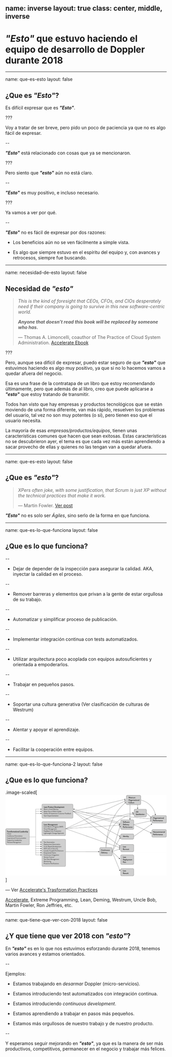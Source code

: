 name: inverse
layout: true
class: center, middle, inverse
---
# _**"Esto"**_ que estuvo haciendo el equipo de desarrollo de Doppler durante 2018

---
name: que-es-esto
layout: false
## ¿Que es _**"Esto"**_?

Es difícil expresar que es _**"Esto"**_.

???

Voy a tratar de ser breve, pero pido un poco de paciencia ya que no es algo fácil de expresar.

--

_**"Esto"**_ está relacionado con cosas que ya se mencionaron.

???

Pero siento que _**"esto"**_ aún no está claro.

--

_**"Esto"**_ es muy positivo, e incluso necesario.

???

Ya vamos a ver por qué.

--

_**"Esto"**_ no es fácil de expresar por dos razones:

* Los beneficios aún no se ven fácilmente a simple vista.

* Es algo que siempre estuvo en el espíritu del equipo y, con avances y retrocesos, siempre fue buscando.

---
name: necesidad-de-esto
layout: false
## Necesidad de _**"esto"**_

> _This is the kind of foresight that CEOs, CFOs, and CIOs desperately need if their company is going to survive in this new software-centric world._
>
> _**Anyone that doesn’t read this book will be replaced by someone who has.**_
>
> — Thomas A. Limoncelli, coauthor of The Practice of Cloud System Administration. [Accelerate Ebook](https://makingsense.slack.com/files/U04U7GL8D/FFK3H0280/accelerate_-_forsgren_phd.mobi)

???

Pero, aunque sea difícil de expresar, puedo estar seguro de que _**"esto"**_ que estuvimos haciendo es algo muy positivo, ya que si no lo hacemos vamos a quedar afuera del negocio.

Esa es una frase de la contratapa de un libro que estoy recomendando últimamente, pero que además de al libro, creo que puede aplicarse a _**"esto"**_ que estoy tratando de transmitir.

Todos han visto que hay empresas y productos tecnológicos que se están moviendo de una forma diferente, van más rápido, resuelven los problemas del usuario, tal vez no son muy potentes (o si), pero tienen eso que el usuario necesita.

La mayoría de esas _empresas/productos/equipos_, tienen unas características comunes que hacen que sean exitosas. Estas características no se descubrieron ayer, el tema es que cada vez más están aprendiendo a sacar provecho de ellas y quienes no las tengan van a quedar afuera.

---
name: que-es-esto
layout: false
## ¿Que es _**"esto"**_?

> _XPers often joke, with some justification, that Scrum is just XP without the technical practices that make it work._
>
> — Martin Fowler. [Ver post](https://martinfowler.com/bliki/FlaccidScrum.html)

_**"Esto"**_ no es solo ser _Ágiles_, sino serlo de la forma en que funciona.

---
name: que-es-lo-que-funciona
layout: false
## ¿Que es lo que funciona?

--

* Dejar de depender de la inspección para asegurar la calidad. AKA, inyectar la calidad en el proceso.

--

* Remover barreras y elementos que privan a la gente de estar orgullosa de su trabajo.

--

* Automatizar y simplificar proceso de publicación.

--

* Implementar integración continua con tests automatizados.

--

* Utilizar arquitectura poco acoplada con equipos autosuficientes y orientada a empoderarlos.

--

* Trabajar en pequeños pasos.

--

* Soportar una cultura generativa (Ver clasificación de culturas de Westrum)

--

* Alentar y apoyar el aprendizaje.

--

* Facilitar la cooperación entre equipos.

---
name: que-es-lo-que-funciona-2
layout: false
## ¿Que es lo que funciona?

.image-scaled[![Overall Research Program](overall-research-program.png)]

 — Ver [Accelerate's Trasformation Practices](https://devops-research.com/assets/transformation_practices.pdf)

[Accelerate](https://makingsense.slack.com/files/U04U7GL8D/FFK3H0280/accelerate_-_forsgren_phd.mobi), Extreme Programming, Lean, Deming, Westrum, Uncle Bob, Martin Fowler, Ron Jeffries, etc.

---
name: que-tiene-que-ver-con-2018
layout: false
## ¿Y que tiene que ver 2018 con _**"esto"**_?

En _**"esto"**_ es en lo que nos estuvimos esforzando durante 2018, tenemos varios avances y estamos orientados.

--

Ejemplos:

* Estamos trabajando en _desarmar_ Doppler (micro-servicios).

* Estamos introduciendo test automatizados con integración continua.

* Estamos introduciendo _continuous development_.

* Estamos aprendiendo a trabajar en pasos más pequeños.

* Estamos más orgullosos de nuestro trabajo y de nuestro producto.

--

Y esperamos seguir mejorando en _**"esto"**_, ya que es la manera de ser más productivos, competitivos, permanecer en el negocio y trabajar más felices.

